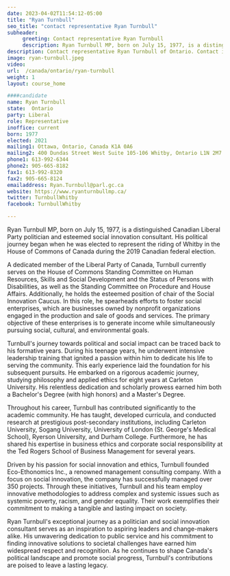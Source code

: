 ```yaml
---
date: 2023-04-02T11:54:12-05:00
title: "Ryan Turnbull"
seo_title: "contact representative Ryan Turnbull"
subheader:
     greeting: Contact representative Ryan Turnbull
     description: Ryan Turnbull MP, born on July 15, 1977, is a distinguished Canadian Liberal Party politician and esteemed social innovation consultant.
description: Contact representative Ryan Turnbull of Ontario. Contact information for Ryan Turnbull includes email address, phone number, and mailing address.
image: ryan-turnbull.jpeg
video:
url:  /canada/ontario/ryan-turnbull
weight: 1
layout: course_home

####candidate
name: Ryan Turnbull
state:	Ontario
party: Liberal
role: Representative
inoffice: current
born: 1977
elected: 2021
mailing1: Ottawa, Ontario, Canada K1A 0A6
mailing2: 400 Dundas Street West Suite 105-106 Whitby, Ontario L1N 2M7
phone1: 613-992-6344
phone2: 905-665-8182
fax1: 613-992-8320
fax2: 905-665-8124
emailaddress: Ryan.Turnbull@parl.gc.ca
website: https://www.ryanturnbullmp.ca/
twitter: TurnbullWhitby
facebook: TurnbullWhitby

---
```


Ryan Turnbull MP, born on July 15, 1977, is a distinguished Canadian Liberal Party politician and esteemed social innovation consultant. His political journey began when he was elected to represent the riding of Whitby in the House of Commons of Canada during the 2019 Canadian federal election.

A dedicated member of the Liberal Party of Canada, Turnbull currently serves on the House of Commons Standing Committee on Human Resources, Skills and Social Development and the Status of Persons with Disabilities, as well as the Standing Committee on Procedure and House Affairs. Additionally, he holds the esteemed position of chair of the Social Innovation Caucus. In this role, he spearheads efforts to foster social enterprises, which are businesses owned by nonprofit organizations engaged in the production and sale of goods and services. The primary objective of these enterprises is to generate income while simultaneously pursuing social, cultural, and environmental goals.

Turnbull's journey towards political and social impact can be traced back to his formative years. During his teenage years, he underwent intensive leadership training that ignited a passion within him to dedicate his life to serving the community. This early experience laid the foundation for his subsequent pursuits. He embarked on a rigorous academic journey, studying philosophy and applied ethics for eight years at Carleton University. His relentless dedication and scholarly prowess earned him both a Bachelor's Degree (with high honors) and a Master's Degree.

Throughout his career, Turnbull has contributed significantly to the academic community. He has taught, developed curricula, and conducted research at prestigious post-secondary institutions, including Carleton University, Sogang University, University of London (St. George's Medical School), Ryerson University, and Durham College. Furthermore, he has shared his expertise in business ethics and corporate social responsibility at the Ted Rogers School of Business Management for several years.

Driven by his passion for social innovation and ethics, Turnbull founded Eco-Ethonomics Inc., a renowned management consulting company. With a focus on social innovation, the company has successfully managed over 350 projects. Through these initiatives, Turnbull and his team employ innovative methodologies to address complex and systemic issues such as systemic poverty, racism, and gender equality. Their work exemplifies their commitment to making a tangible and lasting impact on society.

Ryan Turnbull's exceptional journey as a politician and social innovation consultant serves as an inspiration to aspiring leaders and change-makers alike. His unwavering dedication to public service and his commitment to finding innovative solutions to societal challenges have earned him widespread respect and recognition. As he continues to shape Canada's political landscape and promote social progress, Turnbull's contributions are poised to leave a lasting legacy.
